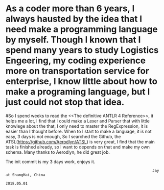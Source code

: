 # As a coder more than 6 years, I always hausted by the idea that I need make a programming language by myself. Though I known that I spend many years to study Logistics Engeering, my coding experience more on transportation service for enterprise, I know little about how to make a programing language, but I just could not stop that idea.

#So I spend weeks to read the <<The definitive ANTLR 4 Reference>>, it helps me a lot, I find that I could make a Lexer and Parser that with little knowlege about the that, I only need to master the RegExpression, it is easier than I thought before. When to I start to make a language, it is not easy, 3 days is not enough, So I searched the Github, the ATSL(https://github.com/Aerodlyn/ATSL) is very great, I find that the main task is finished already, so I want to depends on that and make my own schema. Many thanks to Aerodlyn, he did great job.

The init commit is my 3 days work, enjoys it.

                                                                       Jay at ShangHai, China
                                                                                   2018.05.01 
